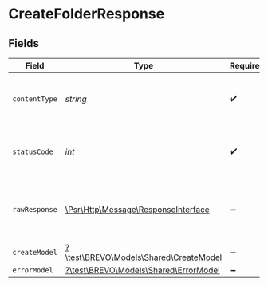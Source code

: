 # CreateFolderResponse


## Fields

| Field                                                                                                        | Type                                                                                                         | Required                                                                                                     | Description                                                                                                  |
| ------------------------------------------------------------------------------------------------------------ | ------------------------------------------------------------------------------------------------------------ | ------------------------------------------------------------------------------------------------------------ | ------------------------------------------------------------------------------------------------------------ |
| `contentType`                                                                                                | *string*                                                                                                     | :heavy_check_mark:                                                                                           | HTTP response content type for this operation                                                                |
| `statusCode`                                                                                                 | *int*                                                                                                        | :heavy_check_mark:                                                                                           | HTTP response status code for this operation                                                                 |
| `rawResponse`                                                                                                | [\Psr\Http\Message\ResponseInterface](https://www.php-fig.org/psr/psr-7/#33-psrhttpmessageresponseinterface) | :heavy_minus_sign:                                                                                           | Raw HTTP response; suitable for custom response parsing                                                      |
| `createModel`                                                                                                | [?\test\BREVO\Models\Shared\CreateModel](../../models/shared/CreateModel.md)                                 | :heavy_minus_sign:                                                                                           | successfully created                                                                                         |
| `errorModel`                                                                                                 | [?\test\BREVO\Models\Shared\ErrorModel](../../models/shared/ErrorModel.md)                                   | :heavy_minus_sign:                                                                                           | bad request                                                                                                  |